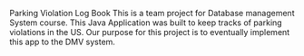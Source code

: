 Parking Violation Log Book
This is a team project for Database management System course. This Java Application was built to keep tracks of parking violations in the US. Our purpose for this project is to eventually implement this app to the DMV system. 